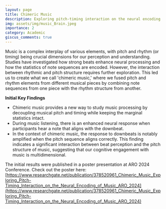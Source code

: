 ```yaml
---
layout: page
title: Chimeric Music
description: Exploring pitch-timing interaction on the neural encoding of music
img: assets/img/music_Brain.jpeg
importance: 2
category: Academic
giscus_comments: true
---
```


Music is a complex interplay of various elements, with pitch and rhythm (or timing) being crucial dimensions for our perception and understanding. Studies have investigated how strong beats enhance neural processing and how the statistics of note sequences are encoded. However, the interaction between rhythmic and pitch structure requires further exploration. This led us to create what we call 'chimeric music,' where we fused pitch and rhythm elements from different musical pieces by combining note sequences from one piece with the rhythm structure from another.

**Initial Key Findings**

- Chimeric music provides a new way to study music processing by decoupling musical pitch and timing while keeping the marginal statistics intact.
- During music listening, there is an enhanced neural response when participants hear a note that aligns with the downbeat.
- In the context of chimeric music, the response to downbeats is notably amplified when the pitch sequence aligns correctly. This finding indicates a significant interaction between beat perception and the pitch structure of music, suggesting that our cognitive engagement with music is multidimensional.

The initial results were published in a poster presentation at ARO 2024 Conference. Check out the poster here: [https://www.researchgate.net/publication/378520961_Chimeric_Music_Exploring_Pitch-Timing_Interaction_on_the_Neural_Encoding_of_Music_ARO_2024](https://www.researchgate.net/publication/378520961_Chimeric_Music_Exploring_Pitch-Timing_Interaction_on_the_Neural_Encoding_of_Music_ARO_2024)
